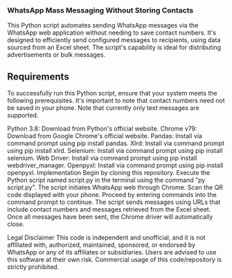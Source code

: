 ### WhatsApp Mass Messaging Without Storing Contacts

This Python script automates sending WhatsApp messages via the WhatsApp web application without needing to save contact numbers. It's designed to efficiently send configured messages to recipients, using data sourced from an Excel sheet. The script's capability is ideal for distributing advertisements or bulk messages.

## Requirements
To successfully run this Python script, ensure that your system meets the following prerequisites. It's important to note that contact numbers need not be saved in your phone. Note that currently only text messages are supported.

Python 3.8: Download from Python's official website.
Chrome v79: Download from Google Chrome's official website.
Pandas: Install via command prompt using pip install pandas.
Xlrd: Install via command prompt using pip install xlrd.
Selenium: Install via command prompt using pip install selenium.
Web Driver: Install via command prompt using pip install webdriver_manager.
Openpyxl: Install via command prompt using pip install openpyxl.
Implementation
Begin by cloning this repository.
Execute the Python script named script.py in the terminal using the command "py script.py".
The script initiates WhatsApp web through Chrome.
Scan the QR code displayed with your phone.
Proceed by entering commands into the command prompt to continue.
The script sends messages using URLs that include contact numbers and messages retrieved from the Excel sheet.
Once all messages have been sent, the Chrome driver will automatically close.

Legal Disclaimer
This code is independent and unofficial, and it is not affiliated with, authorized, maintained, sponsored, or endorsed by WhatsApp or any of its affiliates or subsidiaries. Users are advised to use this software at their own risk. Commercial usage of this code/repository is strictly prohibited.
